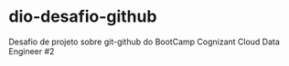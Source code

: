# dio-desafio-github
Desafio de projeto sobre git-github do BootCamp Cognizant Cloud Data Engineer #2
